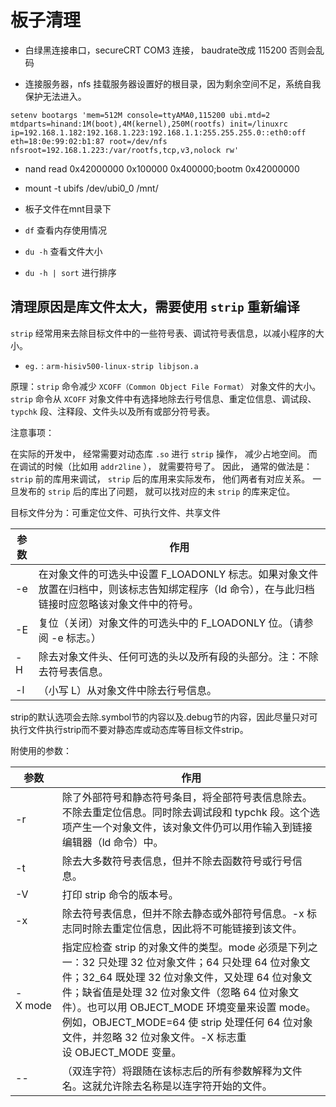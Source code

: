 # 板子清理

* 白绿黑连接串口，secureCRT COM3 连接，
baudrate改成 115200 否则会乱码

* 连接服务器，nfs 挂载服务器设置好的根目录，因为剩余空间不足，系统自我保护无法进入。
```shell
setenv bootargs 'mem=512M console=ttyAMA0,115200 ubi.mtd=2 mtdparts=hinand:1M(boot),4M(kernel),250M(rootfs) init=/linuxrc ip=192.168.1.182:192.168.1.223:192.168.1.1:255.255.255.0::eth0:off eth=18:0e:99:02:b1:87 root=/dev/nfs nfsroot=192.168.1.223:/var/rootfs,tcp,v3,nolock rw'
```

* nand read 0x42000000 0x100000 0x400000;bootm 0x42000000

* mount -t ubifs /dev/ubi0_0 /mnt/

* 板子文件在mnt目录下

* `df` 查看内存使用情况

* `du -h` 查看文件大小

* `du -h | sort` 进行排序


## 清理原因是库文件太大，需要使用 `strip` 重新编译

`strip` 经常用来去除目标文件中的一些符号表、调试符号表信息，以减小程序的大小。
* `eg.` : `arm-hisiv500-linux-strip libjson.a`

原理：`strip` 命令减少 `XCOFF（Common Object File Format）` 对象文件的大小。`strip` 命令从 `XCOFF` 对象文件中有选择地除去行号信息、重定位信息、调试段、`typchk` 段、注释段、文件头以及所有或部分符号表。

注意事项：

在实际的开发中， 经常需要对动态库 `.so` 进行 `strip` 操作， 减少占地空间。 而在调试的时候（比如用 `addr2line` ）， 就需要符号了。 因此， 通常的做法是： `strip` 前的库用来调试， `strip` 后的库用来实际发布， 他们两者有对应关系。 一旦发布的 `strip` 后的库出了问题， 就可以找对应的未 `strip` 的库来定位。

目标文件分为：可重定位文件、可执行文件、共享文件

| 参数 | 作用 |
| ---------- | ----------- |
| -e | 在对象文件的可选头中设置 F_LOADONLY 标志。如果对象文件放置在归档中，则该标志告知绑定程序（ld 命令），在与此归档链接时应忽略该对象文件中的符号。 |
| -E   | 复位（关闭）对象文件的可选头中的 F_LOADONLY 位。（请参阅 -e 标志。）   |
| -H   | 除去对象文件头、任何可选的头以及所有段的头部分。注：不除去符号表信息。   |
| -l   | （小写 L）从对象文件中除去行号信息。   |

strip的默认选项会去除.symbol节的内容以及.debug节的内容，因此尽量只对可执行文件执行strip而不要对静态库或动态库等目标文件strip。


附使用的参数：

| 参数 | 作用 |
| ---------- | ----------- |
| -r | 除了外部符号和静态符号条目，将全部符号表信息除去。不除去重定位信息。同时除去调试段和 typchk 段。这个选项产生一个对象文件，该对象文件仍可以用作输入到链接编辑器（ld 命令）中。 |
| -t | 除去大多数符号表信息，但并不除去函数符号或行号信息。 |
| -V | 打印 strip 命令的版本号。 |
| -x | 除去符号表信息，但并不除去静态或外部符号信息。-x 标志同时除去重定位信息，因此将不可能链接到该文件。 |
| -X mode | 指定应检查 strip 的对象文件的类型。mode 必须是下列之一：32 只处理 32 位对象文件；64 只处理 64 位对象文件；32_64 既处理 32 位对象文件，又处理 64 位对象文件；缺省值是处理 32 位对象文件（忽略 64 位对象文件）。也可以用 OBJECT_MODE 环境变量来设置 mode。例如，OBJECT_MODE=64 使 strip 处理任何 64 位对象文件，并忽略 32 位对象文件。-X 标志重设 OBJECT_MODE 变量。 |
| -- | （双连字符）将跟随在该标志后的所有参数解释为文件名。这就允许除去名称是以连字符开始的文件。 |

